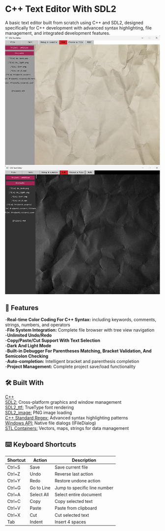 # C++ Text Editor With SDL2
A basic text editor built from scratch using C++ and SDL2, designed specifically for C++ development with advanced syntax highlighting, file management, and integrated development features.  
![light background](./raw/lbg.png)
![dark background](./raw/dbg.png)


## 🚀 Features
-**Real-time Color Coding For C++ Syntax:** including keywords, comments, strings, numbers, and operators  
-**File System Integration:** Complete file browser with tree view navigation  
-**Unlimited Undo/Redo**  
-**Copy/Paste/Cut Support With Text Selection**  
-**Dark And Light Mode**  
-**Built-in Debugger For Parentheses Matching, Bracket Validation, And Semicolon Checking**  
-**Auto-completion:** Intelligent bracket and parenthesis completion  
-**Project Management:** Complete project save/load functionality  

## 🛠️ Built With
[C++](https://isocpp.org/)  
[SDL2:](https://www.libsdl.org/) Cross-platform graphics and window management  
[SDL2_ttf:](https://github.com/libsdl-org/SDL_ttf) TrueType font rendering  
[SDL2_image:](https://github.com/libsdl-org/SDL_image) PNG image loading  
[C++ Standard Regex:](https://en.cppreference.com/w/cpp/regex) Advanced syntax highlighting patterns  
[Windows API:](https://docs.microsoft.com/en-us/windows/win32/api/) Native file dialogs (IFileDialog)  
[STL Containers:](https://en.cppreference.com/w/cpp/container) Vectors, maps, strings for data management

## ⌨️ Keyboard Shortcuts
| Shortcut | Action |	Description |
| --- | --- | --- |
| Ctrl+S	| Save |	Save current file |
| Ctrl+Z	| Undo	| Reverse last action |
| Ctrl+Y	| Redo	| Restore undone action |
| Ctrl+G |	Go to Line |	Jump to specific line number |
| Ctrl+A	| Select All	| Select entire document |
| Ctrl+C	| Copy	| Copy selected text |
| Ctrl+V	| Paste	| Paste from clipboard |
| Ctrl+X	| Cut	| Cut selected text |
| Tab	| Indent |	Insert 4 spaces |

